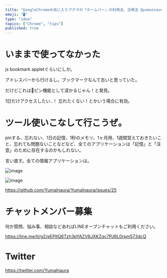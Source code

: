```yaml
---
title: "GoogleChromeお気に入りブクマの「ホームバー」の利用法、活用法 @yumainaura #tips"
emoji: "🖥"
type: "idea"
topics: ["Chrome", "tips"]
published: true
---
```


# いままで使ってなかった

js bookmark appletぐらいにしか。

アドレスバーから行けるし。ブックマークなんて古いと思っていた。

だけどこれは📌ピン機能として浸かるじゃん！と発見。

1日だけアクセスしたい‥！ 忘れたくない！とかいう場合に有効。

# ツール使いこなして行こうぜ。

pinする、忘れない、1日の記憶、1秒のメモリ、1ヶ月用、1週間覚えておきたいこと、忘れても問題ないことなどなど、全てのアプリケーションは「記憶」と「注意」のために存在するのかもしれない。

言い直す。全ての情報アプリケーションは。

![image](https://user-images.githubusercontent.com/13635059/50533720-9a564380-0b73-11e9-8403-dcc95f188a5d.png)

![image](https://user-images.githubusercontent.com/13635059/50533721-9c200700-0b73-11e9-806c-26810c1fb2e3.png)



https://github.com/YumaInaura/YumaInaura/issues/25









<!-- Update From Qiita API -->

# チャットメンバー募集


何か質問、悩み事、相談などあればLINEオープンチャットもご利用ください。

https://line.me/ti/g2/eEPltQ6Tzh3pYAZV8JXKZqc7PJ6L0rpm573dcQ





# Twitter


https://twitter.com/YumaInaura


<!-- Update From Qiita API -->


